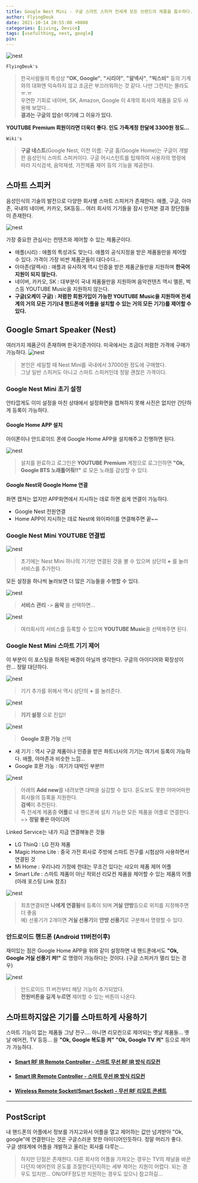 ```yaml
---
title: Google Nest Mini - 구글 스마트 스피커 전세계 모든 브랜드의 제품을 흡수하다.(구 Google Home Mini)
author: FlyingDeuk
date: 2021-10-14 20:55:00 +0800
categories: [Living, Device]
tags: [usefulthing, nest, google]
pin:
---
```


![nest](/img/living/nest/nest1.jpg)

`FlyingDeuk's`
> 한국사람들의 특성상 **"OK, Google"**, **"시리야"**, **"알넥사"**, **"빅스비"** 등의 기계와의 대화엔 익숙하지 않고 조금은 부끄러워하는 것 같다. 나만 그런지는 몰라도 ㅠ.ㅠ<br>
우연한 기회로 네이버, SK, Amazon, Google 이 4개의 회사의 제품을 모두 사용해 보았다... <br>
**결과는 구글의 압승! 여기에 그 이유가 있다.**

**YOUTUBE Premium 회원이라면 더욱더 좋다. 인도 가족계정 한달에 3300원 정도...**

`Wiki's`
> **구글 네스트**(Google Nest, 이전 이름: 구글 홈/Google Home)는 구글이 개발한 음성인식 스마트 스피커이다. 구글 어시스턴트를 탑재하여 사용자의 명령에 따라 지식검색, 음악재생, 가전제품 제어 등의 기능을 제공한다.

## 스마트 스피커
음성인식의 기술의 발전으로 다양한 회사별 스마트 스피커가 존재한다. 애플, 구글, 아마존, 국내의 네이버, 카카오, SK등등... 여러 회사의 기기들을 잠시 만져본 결과 장단점들이 존재한다.

![nest](/img/living/nest/nest3.jpg)

가장 중요한 관심사는 컨텐츠와 제어할 수 있는 제품군이다.
- 애플(시리) : 애플의 특성과도 맞는다. 애플의 공식지정을 받은 제품들만을 제어할 수 있다. 가격이 가장 비싼 제품군들이 대다수다...
- 아마존(알렉사) : 애플과 유사하게 역시 인증을 받은 제품군들만을 지원하며 **한국어 지원이 되지 않는다.**
- 네이버, 카카오, SK : 대부분이 국내 제품들만을 지원하며 음악컨텐츠 역시 멜론, 벅스등 YOUTUBE Music을 지원하지 않는다.
- **구글(오케이 구글) : 저렴한 회원가입이 가능한 YOUTUBE Music을 지원하며 전세계의 거의 모든 기기(내 핸드폰에 어플을 설치할 수 있는 거의 모든 기기)를 제어할 수 있다.**

## Google Smart Speaker (Nest)
여러가지 제품군이 존재하며 한국기준가이다. 미국에서는 조금더 저렴한 가격에 구매가 가능하다.
![nest](/img/living/nest/nest4.jpg)
> 본인은 세일할 때 Nest Mini를 국내에서 37000원 정도에 구매했다. <br>
그냥 일반 스피커도 아니고 스마트 스피커인데 정말 괜찮은 가격이다.

### Google Nest Mini 초기 설정
안타깝게도 이미 설정을 마친 상태에서 설정화면을 캡쳐하지 못해 사진은 없지만 간단하게 등록이 가능하다.

#### Google Home APP 설치
아이폰이나 안드로이드 폰에 Google Home APP을 설치해주고 진행하면 된다.

![nest](/img/living/nest/nest2.jpg)
> 설치를 완료하고 로그인은 **YOUTUBE Premium** 계정으로 로그인하면 **"Ok, Google BTS 노래틀어줘!!"** 로 모든 노래를 감상할 수 있다. <br>

#### Google Nest와 Google Home 연결
화면 캡쳐는 없지만 APP화면에서 지시하는 데로 하면 쉽게 연결이 가능하다.
- Google Nest 전원연결
- Home APP이 지시하는 데로 Nest에 와이파이를 연결해주면 끝~~

### Google Nest Mini YOUTUBE 연결법

![nest](/img/living/nest/nest5.jpg)
>초기에는 Nest Mini 하나의 기기만 연결된 것을 볼 수 있으며 상단의 **+** 를 눌러 서비스를 추가한다.

모든 설정을 하나씩 눌러보면 더 많은 기능들을 수행할 수 있다.

![nest](/img/living/nest/nest6.jpg)
> **서비스 관리** -> **음악** 을 선택하면...

![nest](/img/living/nest/nest7.jpg)
> 여러회사의 서비스를 등록할 수 있으며 **YOUTUBE Music**을 선택해주면 된다.

### Google Nest Mini 스마트 기기 제어
이 부분이 이 포스팅을 하게된 배경이 아닐까 생각한다. 구글의 아이디어와 확장성이란... 정말 대단하다.

![nest](/img/living/nest/nest5.jpg)
> 기기 추가를 위해서 역시 상단의 **+** 를 눌러준다.

![nest](/img/living/nest/nest8.jpg)
> **기기 설정** 으로 진입!!

![nest](/img/living/nest/nest9.jpg)
> **Google 호환 가능** 선택

- 새 기기 : 역시 구글 제품이나 인증을 받은 파트너사의 기기는 여기서 등록이 가능하다. 애플, 아마존과 비슷한 느낌...
- Google 호환 가능 : 여기가 대박인 부분!!!

![nest](/img/living/nest/nest10.jpg)
> 아래의 **Add new**를 내려보면 대박을 실감할 수 있다. 듣도보도 못한 어마어마한 회사들의 등록을 지원한다. <br>
**검색**이 추천된다. <br>
즉 전세계 제품중 **어플**로 내 핸드폰에 설치 가능한 모든 제품을 어플로 연결한다. => **정말 좋은 아이디어**

Linked Service는 내가 지금 연결해놓은 것들
- LG ThinQ : LG 전자 제품
- Magic Home Lite : 중국 가전 회사로 주방에 스마트 전구를 시험삼아 사용하면서 연결된 것
- Mi Home : 우리나라 가정에 한대는 무조건 있다는 샤오미 제품 제어 어플
- Smart Life : 스마트 제품이 아닌 적외선 리모컨 제품을 제어할 수 있는 제품의 어플 (아래 포스팅 Link 참조)

![nest](/img/living/nest/nest11.jpg)
> 최초연결되면 **나에게 연결됨**에 등록이 되며 **거실** **안방**등으로 위치를 지정해주면 더 좋음 <br>
예) 선풍기가 2개이면 **거실 선풍기**와 **안방 선풍기**로 구분해서 명령할 수 있다.


### 안드로이드 핸드폰 (Android 11버전이후)
재미있는 점은 Google Home APP을 위와 같이 설정하면 내 핸드폰에서도 **"Ok, Google 거실 선풍기 켜!"** 로 명령이 가능하다는 것이다. (구글 스피커가 멀리 있는 경우)

![nest](/img/living/nest/nest12.jpg)
> 안드로이드 11 버전부터 해당 기능이 추가되었다. <br>
**전원버튼을 길게 누르면** 제어할 수 있는 버튼이 나온다.

## 스마트하지않은 기기를 스마트하게 사용하기
스마트 기능이 없는 제품들 그냥 전구.... 아니면 리모컨으로 제어되는 옛날 제품들... 옛날 에어컨, TV 등등... 을 **"Ok, Google 복도등 켜"** **"Ok, Google TV 켜"** 등으로 제어가 가능하다.

- #### [Smart RF IR Remote Controller - 스마트 무선 RF IR 방식 리모컨](/posts/rf-remote/)

- #### [Smart IR Remote Controller - 스마트 무선 IR 방식 리모컨](/posts/ir-remote/)

- #### [Wireless Remote Socket(Smart Socket) - 무선 RF 리모트 콘센트](/posts/remote-socket/)

----------

## PostScript
내 핸드폰의 어플에서 정보를 가지고와서 어플을 열고 제어하는 값만 넘겨받아 "Ok, google"에 연결한다는 것은 구글스러운 핫한 아이디어인듯하다. 정말 머리가 좋다. <br>
구글 생태계에 어플을 개발하고 올리는 회사를 다루는... <br>
>하지만 단점은 존재한다. 다른 회사의 어플을 가져오는 경우는 TV의 채널을 바꾼다던지 에어컨의 온도를 조절한다던지하는 세부 제어는 지원이 어렵다. 되는 경우도 있지만... ON/OFF정도만 지원하는 경우도 있으니 참고하길...
